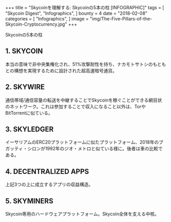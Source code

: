 +++
title = "Skycoinを理解する: Skycoinの5本の柱 [INFOGRAPHIC]"
tags = [
    "Skycoin Digest",
    "Infographics",
]
bounty = 4
date = "2018-02-08"
categories = [
    "Infographics",
]
image = "img/The-Five-Pillars-of-the-Skycoin-Cryptocurrency.jpg"
+++


Skycoinの5本の柱

## __1. SKYCOIN__

本当の意味で非中央集権化され、51%攻撃耐性を持ち、ナカモトサトシのもともとの構想を実現するために設計された超高速暗号通貨。

## __2. SKYWIRE__

通信帯域/通信容量の転送を中継することでSkycoinを稼ぐことができる網目状のネットワーク。これは参加することで収入になること以外は、TorやBitTorrentに似ている。

## __3. SKYLEDGER__

イーサリアムのERC20プラットフォームに似たプラットフォーム、2018年のブガッティ・シロンが1992年のジオ・メトロと似ている様に。後者は車の比較である。

## __4. DECENTRALIZED APPS__

上記3つの上に成立するアプリの収益構造。

## __5. SKYMINERS__
Skycoin専用のハードウェアプラットフォーム。Skycoin全体を支える中核。